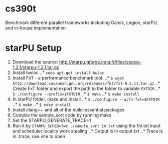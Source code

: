 # cs390t
Benchmark different parallel frameworks including Galois, Legion, starPU, and in-house implementation

starPU Setup
============

1. Download the source: http://starpu.gforge.inria.fr/files/starpu-1.2.1/starpu-1.2.1.tar.gz
2. Install hwloc
  ..* `sudo apt-get install hwloc`
3. Install FxT - a performance benchmark tool.
  ..* `$ wget http://download.savannah.gnu.org/releases/fkt/fxt-0.2.11.tar.gz`
  ..* Create FxT folder and export the path to the folder to variable `FXTDIR`
  ..* `$ ./configure --prefix=$FXTDIR`
  ..* `$ make`
  ..* `$ make install`
4. In starPU folder, make and install
  ..* `$ ./configure --with-fxt=$FXTDIR`
  ..* `$ make`
  ..* `$ make install`
5. Install clang++ and all of the build-essential packages
6. Compile the sample_sort code by running make
7. Set the STARPU_GENERATE_TRACE=1
7. Run it by `STARPU_SCHED=lwc ./sample_sort 1m.txt` using the 1m.txt input and scheduler locality work stealing
  ..* Output is in output.txt
  ..* Trace is in .trace, use vite to open
